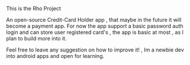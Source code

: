 This is the Rho Project

  An open-source Credit-Card Holder app , that maybe in the future it will become a payment app.
  For now the app support a basic password auth login and can store user registered card's , the app is basic at most , as I plan to build more into it.

  Feel free to leave any suggestion on how to improve it! , Im a newbie dev into android apps and open for learning.
